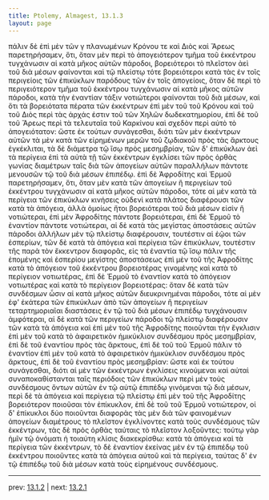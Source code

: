 ```yaml
---
title: Ptolemy, Almagest, 13.1.3
layout: page
---
```


πάλιν δὲ ἐπὶ μὲν τῶν γ πλανωμένων Κρόνου τε καὶ Διὸς καὶ Ἄρεως παρετηρήσαμεν, ὅτι, ὅταν μὲν περὶ τὸ ἀπογειότερον τμῆμα τοῦ ἐκκέντρου τυγχάνωσιν αἱ κατὰ μῆκος αὐτῶν πάροδοι, βορειότεροι τὸ πλεῖστον ἀεὶ τοῦ διὰ μέσων φαίνονται καὶ τῷ πλείστῳ τότε βορειότεροι κατὰ τὰς ἐν τοῖς περιγείοις τῶν ἐπικύκλων παρόδους τῶν ἐν τοῖς ἀπογείοις, ὅταν δὲ περὶ τὸ περιγειότερον τμῆμα τοῦ ἐκκέντρου τυγχάνωσιν αἱ κατὰ μῆκος αὐτῶν πάροδοι, κατὰ τὴν ἐναντίαν τάξιν νοτιώτεροι φαίνονται τοῦ διὰ μέσων, καὶ ὅτι τὰ βορειότατα πέρατα τῶν ἐκκέντρων ἐπὶ μὲν τοῦ τοῦ Κρόνου καὶ τοῦ τοῦ Διὸς περὶ τὰς ἀρχάς ἐστιν τοῦ τῶν Χηλῶν δωδεκατημορίου, ἐπὶ δὲ τοῦ τοῦ Ἄρεως περὶ τὰ τελευταῖα τοῦ Καρκίνου καὶ σχεδὸν περὶ αὐτὸ τὸ ἀπογειότατον: ὥστε ἐκ τούτων συνάγεσθαι, διότι τῶν μὲν ἐκκέντρων αὐτῶν τὰ μὲν κατὰ τῶν εἰρημένων μερῶν τοῦ ζῳδιακοῦ πρὸς τὰς ἄρκτους ἐγκέκλιται, τὰ δὲ διάμετρα τῷ ἴσῳ πρὸς μεσημβρίαν, τῶν δ' ἐπικύκλων ἀεὶ τὰ περίγεια ἐπὶ τὰ αὐτὰ τῇ τῶν ἐκκέντρων ἐγκλίσει τῶν πρὸς ὀρθὰς γωνίας διαμέτρων ταῖς διὰ τῶν ἀπογείων αὐτῶν παραλλήλων πάντοτε μενουσῶν τῷ τοῦ διὰ μέσων ἐπιπέδῳ. ἐπὶ δὲ Ἀφροδίτης καὶ Ἑρμοῦ παρετηρήσαμεν, ὅτι, ὅταν μὲν κατὰ τῶν ἀπογείων ἢ περιγείων τοῦ ἐκκέντρου τυγχάνωσιν αἱ κατὰ μῆκος αὐτῶν πάροδοι, τότε αἱ μὲν κατὰ τὰ περίγεια τῶν ἐπικύκλων κινήσεις οὐδενὶ κατὰ πλάτος διαφέρουσι τῶν κατὰ τὰ ἀπόγεια, ἀλλὰ ὁμοίως ἤτοι βορειότεραι τοῦ διὰ μέσων εἰσὶν ἢ νοτιώτεραι, ἐπὶ μὲν Ἀφροδίτης πάντοτε βορειότεραι, ἐπὶ δὲ Ἑρμοῦ τὸ ἐναντίον πάντοτε νοτιώτεραι, αἱ δὲ κατὰ τὰς μεγίστας ἀποστάσεις αὐτῶν πάροδοι ἀλλήλων μὲν τῷ πλείστῳ διαφέρουσιν, τουτέστιν αἱ ἑῷοι τῶν ἑσπερίων, τῶν δὲ κατὰ τὰ ἀπόγεια καὶ περίγεια τῶν ἐπικύκλων, τουτέστιν τῆς παρὰ τὸν ἔκκεντρον διαφορᾶς, εἰς τὰ ἐναντία τῷ ἴσῳ πάλιν τῆς ἑπομένης καὶ ἑσπερίου μεγίστης ἀποστάσεως ἐπὶ μὲν τοῦ τῆς Ἀφροδίτης κατὰ τὸ ἀπόγειον τοῦ ἐκκέντρου βορειοτέρας γινομένης καὶ κατὰ τὸ περίγειον νοτιωτέρας, ἐπὶ δὲ Ἑρμοῦ τὸ ἐναντίον κατὰ τὸ ἀπόγειον νοτιωτέρας καὶ κατὰ τὸ περίγειον βορειοτέρας: ὅταν δὲ κατὰ τῶν συνδέσμων ὦσιν αἱ κατὰ μῆκος αὐτῶν διευκρινημέναι πάροδοι, τότε αἱ μὲν ἐφ' ἑκάτερα τῶν ἐπικύκλων ἀπὸ τῶν ἀπογείων ἢ περιγείων τεταρτημοριαῖαι διαστάσεις ἐν τῷ τοῦ διὰ μέσων ἐπιπέδῳ τυγχάνουσιν ἀμφότεραι, αἱ δὲ κατὰ τῶν περιγείων πάροδοι τῷ πλείστῳ διαφέρουσιν τῶν κατὰ τὰ ἀπόγεια καὶ ἐπὶ μὲν τοῦ τῆς Ἀφροδίτης ποιοῦνται τὴν ἔγκλισιν ἐπὶ μὲν τοῦ κατὰ τὸ ἀφαιρετικὸν ἡμικύκλιον συνδέσμου πρὸς μεσημβρίαν, ἐπὶ δὲ τοῦ ἐναντίου πρὸς τὰς ἄρκτους, ἐπὶ δὲ τοῦ τοῦ Ἑρμοῦ πάλιν τὸ ἐναντίον ἐπὶ μὲν τοῦ κατὰ τὸ ἀφαιρετικὸν ἡμικύκλιον συνδέσμου πρὸς ἄρκτους, ἐπὶ δὲ τοῦ ἐναντίου πρὸς μεσημβρίαν: ὥστε καὶ ἐκ τούτου συνάγεσθαι, διότι αἱ μὲν τῶν ἐκκέντρων ἐγκλίσεις κινούμεναι καὶ αὐταὶ συναποκαθίστανται ταῖς περιόδοις τῶν ἐπικύκλων περὶ μὲν τοὺς συνδέσμους ὄντων αὐτῶν ἐν τῷ αὐτῷ ἐπιπέδῳ γινόμεναι τῷ διὰ μέσων, περὶ δὲ τὰ ἀπόγεια καὶ περίγεια τῷ πλείστῳ ἐπὶ μὲν τοῦ τῆς Ἀφροδίτης βορειότερον ποιοῦσαι τὸν ἐπίκυκλον, ἐπὶ δὲ τοῦ τοῦ Ἑρμοῦ νοτιώτερον, οἱ δ' ἐπίκυκλοι δύο ποιοῦνται διαφορὰς τὰς μὲν διὰ τῶν φαινομένων ἀπογείων διαμέτρους τὸ πλεῖστον ἐγκλίνοντες κατὰ τοὺς συνδέσμους τῶν ἐκκέντρων, τὰς δὲ πρὸς ὀρθὰς ταύταις τὸ πλεῖστον λοξοῦντες: τούτῳ γὰρ ἡμῖν τῷ ὀνόματι ἡ τοιαύτη κλίσις διακεκρίσθω: κατὰ τὰ ἀπόγεια καὶ τὰ περίγεια τῶν ἐκκέντρων, τὸ δὲ ἐναντίον ἐκείνας μὲν ἐν τῷ ἐπιπέδῳ τοῦ ἐκκέντρου ποιοῦντες κατὰ τὰ ἀπόγεια αὐτοῦ καὶ τὰ περίγεια, ταύτας δ' ἐν τῷ ἐπιπέδῳ τοῦ διὰ μέσων κατὰ τοὺς εἰρημένους συνδέσμους. 

---

prev: [13.1.2](../13.1.2/) | next: [13.2.1](../13.2.1/)


